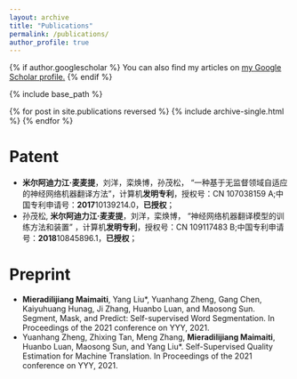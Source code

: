 ```yaml
---
layout: archive
title: "Publications"
permalink: /publications/
author_profile: true
---
```


{% if author.googlescholar %}
  You can also find my articles on <u><a href="{{author.googlescholar}}">my Google Scholar profile</a>.</u>
{% endif %}

{% include base_path %}

{% for post in site.publications reversed %}
  {% include archive-single.html %}
{% endfor %}

Patent
======
* __米尔阿迪力江·麦麦提__，刘洋，栾焕博，孙茂松， “一种基于无监督领域自适应的神经网络机器翻译方法”，计算机**发明专利**，授权号：CN 107038159 A;中国专利申请号：**2017**10139214.0，__已授权__；
* 孙茂松, __米尔阿迪力江·麦麦提__，刘洋，栾焕博， “神经网络机器翻译模型的训练方法和装置” ，计算机**发明专利**，授权号：CN 109117483 B;中国专利申请号：**2018**10845896.1，__已授权__；

Preprint
======
* **Mieradilijiang Maimaiti**, Yang Liu*, Yuanhang Zheng, Gang Chen, Kaiyuhuang Hunag, Ji Zhang, Huanbo Luan, and Maosong Sun. Segment, Mask, and Predict: Self-supervised Word Segmentation. In Proceedings of the 2021 conference on YYY, 2021.
* Yuanhang Zheng, Zhixing Tan, Meng Zhang, **Mieradilijiang Maimaiti**, Huanbo Luan, Maosong Sun, and Yang Liu*. Self-Supervised Quality Estimation for Machine Translation. In Proceedings of the 2021 conference on YYY, 2021.
